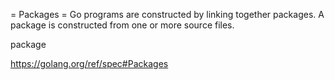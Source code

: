 = Packages =
Go programs are constructed by linking together packages.
A package is constructed from one or more source files.


  package <packageName>


https://golang.org/ref/spec#Packages


